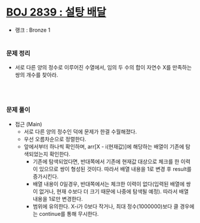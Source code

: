 # [BOJ 2839 : 설탕 배달](https://www.acmicpc.net/problem/2839)
- 랭크 : Bronze 1
  <br><br>

### 문제 정리
- 서로 다른 양의 정수로 이루어진 수열에서, 임의 두 수의 합이 자연수 X를 만족하는 쌍의 개수를 찾아라.

  <br><br>

### 문제 풀이
- 접근 (Main)
    - 서로 다른 양의 정수인 덕에 문제가 한결 수월해졌다.
    - 우선 오름차순으로 정렬한다.
    - 앞에서부터 하나씩 확인하며, arr[X - i(현재값)]에 해당하는 배열이 기존에 탐색되었는지 확인한다.
        - 기존에 탐색되었다면, 반대쪽에서 기존에 현재값 대상으로 체크를 한 이력이 있으므로 쌍이 형성된 것이다. 따라서 배열 내용을 1로 변경 후 result를 증가시킨다.
        - 배열 내용이 0일경우, 반대쪽에서는 체크한 이력이 없다(입력된 배열에 쌍이 없거나, 현재 수보다 더 크기 때문에 나중에 탐색될 예정). 따라서 배열 내용을 1로만 변경한다.
        - 범위에 유의한다. X-i가 0보다 작거나, 최대 정수(1000000)보다 클 경우에는 continue를 통해 무시한다.

    
    


    
    



